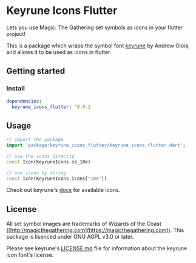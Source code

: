 # Keyrune Icons Flutter

Lets you use Magic: The Gathering set symbols as icons in your flutter project! 

This is a package which wraps the symbol font [keyrune](https://github.com/andrewgioia/Keyrune) by Andrew Gioia, and allows it to be used as icons in flutter.

## Getting started

### Install

```yaml
dependencies:
  keyrune_icons_flutter: ^0.0.2
```

## Usage

```dart
// import the package
import 'package:keyrune_icons_flutter/keyrune_icons_flutter.dart';

// use the icons directly
const Icon(KeyruneIcons.ss_10e)

// use icons by string
const Icon(KeyruneIcons.icons["10e"])
```

Check out keyrune's [docs](https://keyrune.andrewgioia.com/icons.html) for available icons.


## License

All set symbol images are trademarks of Wizards of the Coast ([http://magicthegathering.com](https://magicthegathering.com)). This package is lisenced under GNU AGPL v3.0 or later. 

Please see keyrune's [LICENSE.md](https://github.com/andrewgioia/keyrune/blob/master/LICENSE.md) file for information about the keyrune icon font's license.
